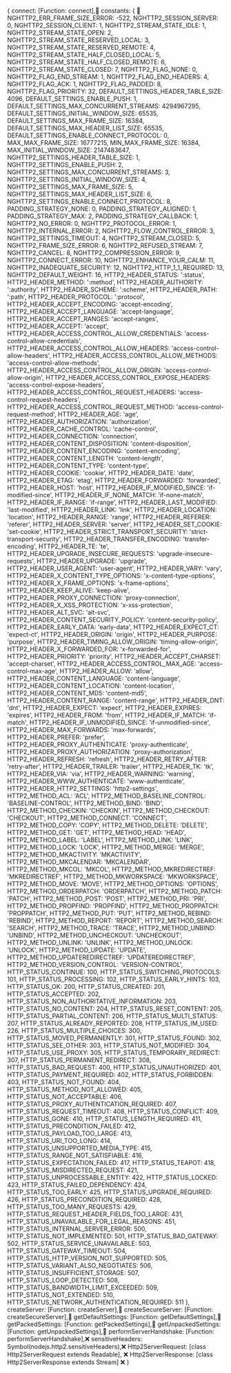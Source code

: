 {
  connect: [Function: connect],🚩
  constants: { 🚩
    NGHTTP2_ERR_FRAME_SIZE_ERROR: -522,
    NGHTTP2_SESSION_SERVER: 0,
    NGHTTP2_SESSION_CLIENT: 1,
    NGHTTP2_STREAM_STATE_IDLE: 1,
    NGHTTP2_STREAM_STATE_OPEN: 2,
    NGHTTP2_STREAM_STATE_RESERVED_LOCAL: 3,
    NGHTTP2_STREAM_STATE_RESERVED_REMOTE: 4,
    NGHTTP2_STREAM_STATE_HALF_CLOSED_LOCAL: 5,
    NGHTTP2_STREAM_STATE_HALF_CLOSED_REMOTE: 6,
    NGHTTP2_STREAM_STATE_CLOSED: 7,
    NGHTTP2_FLAG_NONE: 0,
    NGHTTP2_FLAG_END_STREAM: 1,
    NGHTTP2_FLAG_END_HEADERS: 4,
    NGHTTP2_FLAG_ACK: 1,
    NGHTTP2_FLAG_PADDED: 8,
    NGHTTP2_FLAG_PRIORITY: 32,
    DEFAULT_SETTINGS_HEADER_TABLE_SIZE: 4096,
    DEFAULT_SETTINGS_ENABLE_PUSH: 1,
    DEFAULT_SETTINGS_MAX_CONCURRENT_STREAMS: 4294967295,
    DEFAULT_SETTINGS_INITIAL_WINDOW_SIZE: 65535,
    DEFAULT_SETTINGS_MAX_FRAME_SIZE: 16384,
    DEFAULT_SETTINGS_MAX_HEADER_LIST_SIZE: 65535,
    DEFAULT_SETTINGS_ENABLE_CONNECT_PROTOCOL: 0,
    MAX_MAX_FRAME_SIZE: 16777215,
    MIN_MAX_FRAME_SIZE: 16384,
    MAX_INITIAL_WINDOW_SIZE: 2147483647,
    NGHTTP2_SETTINGS_HEADER_TABLE_SIZE: 1,
    NGHTTP2_SETTINGS_ENABLE_PUSH: 2,
    NGHTTP2_SETTINGS_MAX_CONCURRENT_STREAMS: 3,
    NGHTTP2_SETTINGS_INITIAL_WINDOW_SIZE: 4,
    NGHTTP2_SETTINGS_MAX_FRAME_SIZE: 5,
    NGHTTP2_SETTINGS_MAX_HEADER_LIST_SIZE: 6,
    NGHTTP2_SETTINGS_ENABLE_CONNECT_PROTOCOL: 8,
    PADDING_STRATEGY_NONE: 0,
    PADDING_STRATEGY_ALIGNED: 1,
    PADDING_STRATEGY_MAX: 2,
    PADDING_STRATEGY_CALLBACK: 1,
    NGHTTP2_NO_ERROR: 0,
    NGHTTP2_PROTOCOL_ERROR: 1,
    NGHTTP2_INTERNAL_ERROR: 2,
    NGHTTP2_FLOW_CONTROL_ERROR: 3,
    NGHTTP2_SETTINGS_TIMEOUT: 4,
    NGHTTP2_STREAM_CLOSED: 5,
    NGHTTP2_FRAME_SIZE_ERROR: 6,
    NGHTTP2_REFUSED_STREAM: 7,
    NGHTTP2_CANCEL: 8,
    NGHTTP2_COMPRESSION_ERROR: 9,
    NGHTTP2_CONNECT_ERROR: 10,
    NGHTTP2_ENHANCE_YOUR_CALM: 11,
    NGHTTP2_INADEQUATE_SECURITY: 12,
    NGHTTP2_HTTP_1_1_REQUIRED: 13,
    NGHTTP2_DEFAULT_WEIGHT: 16,
    HTTP2_HEADER_STATUS: ':status',
    HTTP2_HEADER_METHOD: ':method',
    HTTP2_HEADER_AUTHORITY: ':authority',
    HTTP2_HEADER_SCHEME: ':scheme',
    HTTP2_HEADER_PATH: ':path',
    HTTP2_HEADER_PROTOCOL: ':protocol',
    HTTP2_HEADER_ACCEPT_ENCODING: 'accept-encoding',
    HTTP2_HEADER_ACCEPT_LANGUAGE: 'accept-language',
    HTTP2_HEADER_ACCEPT_RANGES: 'accept-ranges',
    HTTP2_HEADER_ACCEPT: 'accept',
    HTTP2_HEADER_ACCESS_CONTROL_ALLOW_CREDENTIALS: 'access-control-allow-credentials',
    HTTP2_HEADER_ACCESS_CONTROL_ALLOW_HEADERS: 'access-control-allow-headers',
    HTTP2_HEADER_ACCESS_CONTROL_ALLOW_METHODS: 'access-control-allow-methods',
    HTTP2_HEADER_ACCESS_CONTROL_ALLOW_ORIGIN: 'access-control-allow-origin',
    HTTP2_HEADER_ACCESS_CONTROL_EXPOSE_HEADERS: 'access-control-expose-headers',
    HTTP2_HEADER_ACCESS_CONTROL_REQUEST_HEADERS: 'access-control-request-headers',
    HTTP2_HEADER_ACCESS_CONTROL_REQUEST_METHOD: 'access-control-request-method',
    HTTP2_HEADER_AGE: 'age',
    HTTP2_HEADER_AUTHORIZATION: 'authorization',
    HTTP2_HEADER_CACHE_CONTROL: 'cache-control',
    HTTP2_HEADER_CONNECTION: 'connection',
    HTTP2_HEADER_CONTENT_DISPOSITION: 'content-disposition',
    HTTP2_HEADER_CONTENT_ENCODING: 'content-encoding',
    HTTP2_HEADER_CONTENT_LENGTH: 'content-length',
    HTTP2_HEADER_CONTENT_TYPE: 'content-type',
    HTTP2_HEADER_COOKIE: 'cookie',
    HTTP2_HEADER_DATE: 'date',
    HTTP2_HEADER_ETAG: 'etag',
    HTTP2_HEADER_FORWARDED: 'forwarded',
    HTTP2_HEADER_HOST: 'host',
    HTTP2_HEADER_IF_MODIFIED_SINCE: 'if-modified-since',
    HTTP2_HEADER_IF_NONE_MATCH: 'if-none-match',
    HTTP2_HEADER_IF_RANGE: 'if-range',
    HTTP2_HEADER_LAST_MODIFIED: 'last-modified',
    HTTP2_HEADER_LINK: 'link',
    HTTP2_HEADER_LOCATION: 'location',
    HTTP2_HEADER_RANGE: 'range',
    HTTP2_HEADER_REFERER: 'referer',
    HTTP2_HEADER_SERVER: 'server',
    HTTP2_HEADER_SET_COOKIE: 'set-cookie',
    HTTP2_HEADER_STRICT_TRANSPORT_SECURITY: 'strict-transport-security',
    HTTP2_HEADER_TRANSFER_ENCODING: 'transfer-encoding',
    HTTP2_HEADER_TE: 'te',
    HTTP2_HEADER_UPGRADE_INSECURE_REQUESTS: 'upgrade-insecure-requests',
    HTTP2_HEADER_UPGRADE: 'upgrade',
    HTTP2_HEADER_USER_AGENT: 'user-agent',
    HTTP2_HEADER_VARY: 'vary',
    HTTP2_HEADER_X_CONTENT_TYPE_OPTIONS: 'x-content-type-options',
    HTTP2_HEADER_X_FRAME_OPTIONS: 'x-frame-options',
    HTTP2_HEADER_KEEP_ALIVE: 'keep-alive',
    HTTP2_HEADER_PROXY_CONNECTION: 'proxy-connection',
    HTTP2_HEADER_X_XSS_PROTECTION: 'x-xss-protection',
    HTTP2_HEADER_ALT_SVC: 'alt-svc',
    HTTP2_HEADER_CONTENT_SECURITY_POLICY: 'content-security-policy',
    HTTP2_HEADER_EARLY_DATA: 'early-data',
    HTTP2_HEADER_EXPECT_CT: 'expect-ct',
    HTTP2_HEADER_ORIGIN: 'origin',
    HTTP2_HEADER_PURPOSE: 'purpose',
    HTTP2_HEADER_TIMING_ALLOW_ORIGIN: 'timing-allow-origin',
    HTTP2_HEADER_X_FORWARDED_FOR: 'x-forwarded-for',
    HTTP2_HEADER_PRIORITY: 'priority',
    HTTP2_HEADER_ACCEPT_CHARSET: 'accept-charset',
    HTTP2_HEADER_ACCESS_CONTROL_MAX_AGE: 'access-control-max-age',
    HTTP2_HEADER_ALLOW: 'allow',
    HTTP2_HEADER_CONTENT_LANGUAGE: 'content-language',
    HTTP2_HEADER_CONTENT_LOCATION: 'content-location',
    HTTP2_HEADER_CONTENT_MD5: 'content-md5',
    HTTP2_HEADER_CONTENT_RANGE: 'content-range',
    HTTP2_HEADER_DNT: 'dnt',
    HTTP2_HEADER_EXPECT: 'expect',
    HTTP2_HEADER_EXPIRES: 'expires',
    HTTP2_HEADER_FROM: 'from',
    HTTP2_HEADER_IF_MATCH: 'if-match',
    HTTP2_HEADER_IF_UNMODIFIED_SINCE: 'if-unmodified-since',
    HTTP2_HEADER_MAX_FORWARDS: 'max-forwards',
    HTTP2_HEADER_PREFER: 'prefer',
    HTTP2_HEADER_PROXY_AUTHENTICATE: 'proxy-authenticate',
    HTTP2_HEADER_PROXY_AUTHORIZATION: 'proxy-authorization',
    HTTP2_HEADER_REFRESH: 'refresh',
    HTTP2_HEADER_RETRY_AFTER: 'retry-after',
    HTTP2_HEADER_TRAILER: 'trailer',
    HTTP2_HEADER_TK: 'tk',
    HTTP2_HEADER_VIA: 'via',
    HTTP2_HEADER_WARNING: 'warning',
    HTTP2_HEADER_WWW_AUTHENTICATE: 'www-authenticate',
    HTTP2_HEADER_HTTP2_SETTINGS: 'http2-settings',
    HTTP2_METHOD_ACL: 'ACL',
    HTTP2_METHOD_BASELINE_CONTROL: 'BASELINE-CONTROL',
    HTTP2_METHOD_BIND: 'BIND',
    HTTP2_METHOD_CHECKIN: 'CHECKIN',
    HTTP2_METHOD_CHECKOUT: 'CHECKOUT',
    HTTP2_METHOD_CONNECT: 'CONNECT',
    HTTP2_METHOD_COPY: 'COPY',
    HTTP2_METHOD_DELETE: 'DELETE',
    HTTP2_METHOD_GET: 'GET',
    HTTP2_METHOD_HEAD: 'HEAD',
    HTTP2_METHOD_LABEL: 'LABEL',
    HTTP2_METHOD_LINK: 'LINK',
    HTTP2_METHOD_LOCK: 'LOCK',
    HTTP2_METHOD_MERGE: 'MERGE',
    HTTP2_METHOD_MKACTIVITY: 'MKACTIVITY',
    HTTP2_METHOD_MKCALENDAR: 'MKCALENDAR',
    HTTP2_METHOD_MKCOL: 'MKCOL',
    HTTP2_METHOD_MKREDIRECTREF: 'MKREDIRECTREF',
    HTTP2_METHOD_MKWORKSPACE: 'MKWORKSPACE',
    HTTP2_METHOD_MOVE: 'MOVE',
    HTTP2_METHOD_OPTIONS: 'OPTIONS',
    HTTP2_METHOD_ORDERPATCH: 'ORDERPATCH',
    HTTP2_METHOD_PATCH: 'PATCH',
    HTTP2_METHOD_POST: 'POST',
    HTTP2_METHOD_PRI: 'PRI',
    HTTP2_METHOD_PROPFIND: 'PROPFIND',
    HTTP2_METHOD_PROPPATCH: 'PROPPATCH',
    HTTP2_METHOD_PUT: 'PUT',
    HTTP2_METHOD_REBIND: 'REBIND',
    HTTP2_METHOD_REPORT: 'REPORT',
    HTTP2_METHOD_SEARCH: 'SEARCH',
    HTTP2_METHOD_TRACE: 'TRACE',
    HTTP2_METHOD_UNBIND: 'UNBIND',
    HTTP2_METHOD_UNCHECKOUT: 'UNCHECKOUT',
    HTTP2_METHOD_UNLINK: 'UNLINK',
    HTTP2_METHOD_UNLOCK: 'UNLOCK',
    HTTP2_METHOD_UPDATE: 'UPDATE',
    HTTP2_METHOD_UPDATEREDIRECTREF: 'UPDATEREDIRECTREF',
    HTTP2_METHOD_VERSION_CONTROL: 'VERSION-CONTROL',
    HTTP_STATUS_CONTINUE: 100,
    HTTP_STATUS_SWITCHING_PROTOCOLS: 101,
    HTTP_STATUS_PROCESSING: 102,
    HTTP_STATUS_EARLY_HINTS: 103,
    HTTP_STATUS_OK: 200,
    HTTP_STATUS_CREATED: 201,
    HTTP_STATUS_ACCEPTED: 202,
    HTTP_STATUS_NON_AUTHORITATIVE_INFORMATION: 203,
    HTTP_STATUS_NO_CONTENT: 204,
    HTTP_STATUS_RESET_CONTENT: 205,
    HTTP_STATUS_PARTIAL_CONTENT: 206,
    HTTP_STATUS_MULTI_STATUS: 207,
    HTTP_STATUS_ALREADY_REPORTED: 208,
    HTTP_STATUS_IM_USED: 226,
    HTTP_STATUS_MULTIPLE_CHOICES: 300,
    HTTP_STATUS_MOVED_PERMANENTLY: 301,
    HTTP_STATUS_FOUND: 302,
    HTTP_STATUS_SEE_OTHER: 303,
    HTTP_STATUS_NOT_MODIFIED: 304,
    HTTP_STATUS_USE_PROXY: 305,
    HTTP_STATUS_TEMPORARY_REDIRECT: 307,
    HTTP_STATUS_PERMANENT_REDIRECT: 308,
    HTTP_STATUS_BAD_REQUEST: 400,
    HTTP_STATUS_UNAUTHORIZED: 401,
    HTTP_STATUS_PAYMENT_REQUIRED: 402,
    HTTP_STATUS_FORBIDDEN: 403,
    HTTP_STATUS_NOT_FOUND: 404,
    HTTP_STATUS_METHOD_NOT_ALLOWED: 405,
    HTTP_STATUS_NOT_ACCEPTABLE: 406,
    HTTP_STATUS_PROXY_AUTHENTICATION_REQUIRED: 407,
    HTTP_STATUS_REQUEST_TIMEOUT: 408,
    HTTP_STATUS_CONFLICT: 409,
    HTTP_STATUS_GONE: 410,
    HTTP_STATUS_LENGTH_REQUIRED: 411,
    HTTP_STATUS_PRECONDITION_FAILED: 412,
    HTTP_STATUS_PAYLOAD_TOO_LARGE: 413,
    HTTP_STATUS_URI_TOO_LONG: 414,
    HTTP_STATUS_UNSUPPORTED_MEDIA_TYPE: 415,
    HTTP_STATUS_RANGE_NOT_SATISFIABLE: 416,
    HTTP_STATUS_EXPECTATION_FAILED: 417,
    HTTP_STATUS_TEAPOT: 418,
    HTTP_STATUS_MISDIRECTED_REQUEST: 421,
    HTTP_STATUS_UNPROCESSABLE_ENTITY: 422,
    HTTP_STATUS_LOCKED: 423,
    HTTP_STATUS_FAILED_DEPENDENCY: 424,
    HTTP_STATUS_TOO_EARLY: 425,
    HTTP_STATUS_UPGRADE_REQUIRED: 426,
    HTTP_STATUS_PRECONDITION_REQUIRED: 428,
    HTTP_STATUS_TOO_MANY_REQUESTS: 429,
    HTTP_STATUS_REQUEST_HEADER_FIELDS_TOO_LARGE: 431,
    HTTP_STATUS_UNAVAILABLE_FOR_LEGAL_REASONS: 451,
    HTTP_STATUS_INTERNAL_SERVER_ERROR: 500,
    HTTP_STATUS_NOT_IMPLEMENTED: 501,
    HTTP_STATUS_BAD_GATEWAY: 502,
    HTTP_STATUS_SERVICE_UNAVAILABLE: 503,
    HTTP_STATUS_GATEWAY_TIMEOUT: 504,
    HTTP_STATUS_HTTP_VERSION_NOT_SUPPORTED: 505,
    HTTP_STATUS_VARIANT_ALSO_NEGOTIATES: 506,
    HTTP_STATUS_INSUFFICIENT_STORAGE: 507,
    HTTP_STATUS_LOOP_DETECTED: 508,
    HTTP_STATUS_BANDWIDTH_LIMIT_EXCEEDED: 509,
    HTTP_STATUS_NOT_EXTENDED: 510,
    HTTP_STATUS_NETWORK_AUTHENTICATION_REQUIRED: 511
  },
  createServer: [Function: createServer],🚩
  createSecureServer: [Function: createSecureServer],🚩
  getDefaultSettings: [Function: getDefaultSettings],🚩
  getPackedSettings: [Function: getPackedSettings],🚩
  getUnpackedSettings: [Function: getUnpackedSettings],🚩
  performServerHandshake: [Function: performServerHandshake],❌
  sensitiveHeaders: Symbol(nodejs.http2.sensitiveHeaders),❌
  Http2ServerRequest: [class Http2ServerRequest extends Readable], ❌
  Http2ServerResponse: [class Http2ServerResponse extends Stream] ❌
}